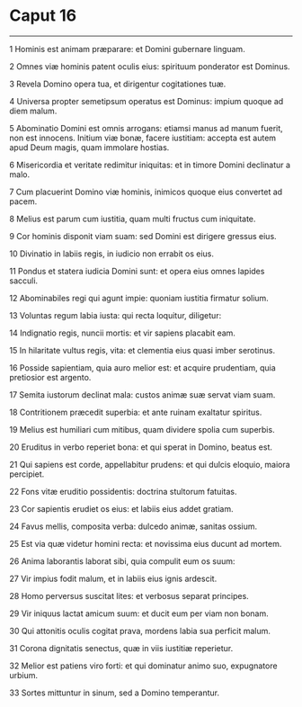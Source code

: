 # Caput 16

***

1 Hominis est animam præparare: et Domini gubernare linguam.

2 Omnes viæ hominis patent oculis eius: spirituum ponderator est Dominus.

3 Revela Domino opera tua, et dirigentur cogitationes tuæ.

4 Universa propter semetipsum operatus est Dominus: impium quoque ad diem malum.

5 Abominatio Domini est omnis arrogans: etiamsi manus ad manum fuerit, non est innocens. Initium viæ bonæ, facere iustitiam: accepta est autem apud Deum magis, quam immolare hostias.

6 Misericordia et veritate redimitur iniquitas: et in timore Domini declinatur a malo.

7 Cum placuerint Domino viæ hominis, inimicos quoque eius convertet ad pacem.

8 Melius est parum cum iustitia, quam multi fructus cum iniquitate.

9 Cor hominis disponit viam suam: sed Domini est dirigere gressus eius.

10 Divinatio in labiis regis, in iudicio non errabit os eius.

11 Pondus et statera iudicia Domini sunt: et opera eius omnes lapides sacculi.

12 Abominabiles regi qui agunt impie: quoniam iustitia firmatur solium.

13 Voluntas regum labia iusta: qui recta loquitur, diligetur:

14 Indignatio regis, nuncii mortis: et vir sapiens placabit eam.

15 In hilaritate vultus regis, vita: et clementia eius quasi imber serotinus.

16 Posside sapientiam, quia auro melior est: et acquire prudentiam, quia pretiosior est argento.

17 Semita iustorum declinat mala: custos animæ suæ servat viam suam.

18 Contritionem præcedit superbia: et ante ruinam exaltatur spiritus.

19 Melius est humiliari cum mitibus, quam dividere spolia cum superbis.

20 Eruditus in verbo reperiet bona: et qui sperat in Domino, beatus est.

21 Qui sapiens est corde, appellabitur prudens: et qui dulcis eloquio, maiora percipiet.

22 Fons vitæ eruditio possidentis: doctrina stultorum fatuitas.

23 Cor sapientis erudiet os eius: et labiis eius addet gratiam.

24 Favus mellis, composita verba: dulcedo animæ, sanitas ossium.

25 Est via quæ videtur homini recta: et novissima eius ducunt ad mortem.

26 Anima laborantis laborat sibi, quia compulit eum os suum:

27 Vir impius fodit malum, et in labiis eius ignis ardescit.

28 Homo perversus suscitat lites: et verbosus separat principes.

29 Vir iniquus lactat amicum suum: et ducit eum per viam non bonam.

30 Qui attonitis oculis cogitat prava, mordens labia sua perficit malum.

31 Corona dignitatis senectus, quæ in viis iustitiæ reperietur.

32 Melior est patiens viro forti: et qui dominatur animo suo, expugnatore urbium.

33 Sortes mittuntur in sinum, sed a Domino temperantur.

